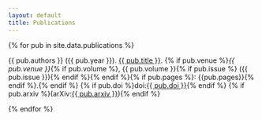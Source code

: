 ```yaml
---
layout: default
title: Publications
---
```


{% for pub in site.data.publications %}
<p>
    {{ pub.authors }} 
    ({{ pub.year }}). 
    <a href="{{ pub.oa }}">{{ pub.title }}</a>.
    {% if pub.venue %}<em>{{ pub.venue }}</em>{% if pub.volume %}, {{ pub.volume }}{% if pub.issue %} ({{ pub.issue }}){% endif %}{% endif %}{% if pub.pages %}: {{pub.pages}}{% endif %}.{% endif %}
    {% if pub.doi %}doi:<a href="https://doi.org/{{ pub.doi }}">{{ pub.doi }}</a>{% endif %}
    {% if pub.arxiv %}(arXiv:<a href="https://arxiv.org/abs/{{ pub.arxiv }}">{{ pub.arxiv }}</a>){% endif %}
</p>
{% endfor %}